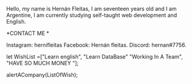 Hello, my name is Hernán Fleitas, I am seventeen years old and I am Argentine, I am currently studying self-taught web development and English.

*CONTACT ME * 

Instagram: hernifleitas
Facebook: Hernán fleitas.
Discord: hernan#7756.

let WishList =["Learn english", "Learn DataBase" "Working In A Team", "HAVE SO MUCH MONEY "];

alertACompany(ListOfWish);
